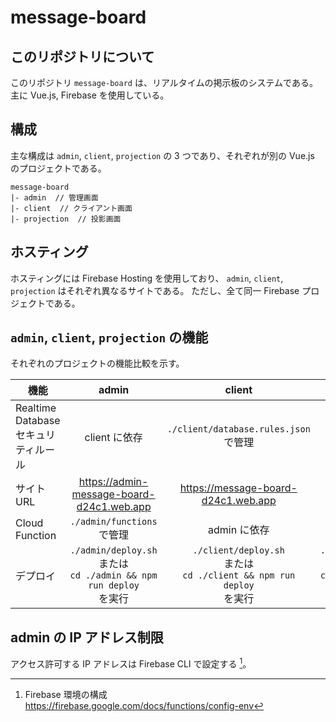 # message-board

## このリポジトリについて
このリポジトリ `message-board` は、リアルタイムの掲示板のシステムである。
主に Vue.js, Firebase を使用している。


## 構成
主な構成は `admin`, `client`, `projection` の 3 つであり、それぞれが別の Vue.js のプロジェクトである。
```
message-board
|- admin  // 管理画面
|- client  // クライアント画面
|- projection  // 投影画面
```


## ホスティング
ホスティングには Firebase Hosting を使用しており、 `admin`, `client`, `projection` はそれぞれ異なるサイトである。
ただし、全て同一 Firebase プロジェクトである。


## `admin`, `client`, `projection` の機能
それぞれのプロジェクトの機能比較を示す。


|機能|admin|client|projection|
|-|:-:|:-:|:-:|
|Realtime Database セキュリティルール|client に依存|`./client/database.rules.json` で管理|client に依存|
|サイトURL|https://admin-message-board-d24c1.web.app|https://message-board-d24c1.web.app|https://projection-message-board-d24c1.web.app|
|Cloud Function|`./admin/functions` で管理|admin に依存|admin に依存|
|デプロイ|`./admin/deploy.sh` <br> または <br> `cd ./admin && npm run deploy` <br>を実行|`./client/deploy.sh` <br> または <br> `cd ./client && npm run deploy` <br>を実行|`./projection/deploy.sh` <br> または <br> `cd ./projection && npm run deploy` <br>を実行|


## admin の IP アドレス制限
アクセス許可する IP アドレスは Firebase CLI で設定する [^1]。

[^1]: Firebase 環境の構成  
    https://firebase.google.com/docs/functions/config-env
